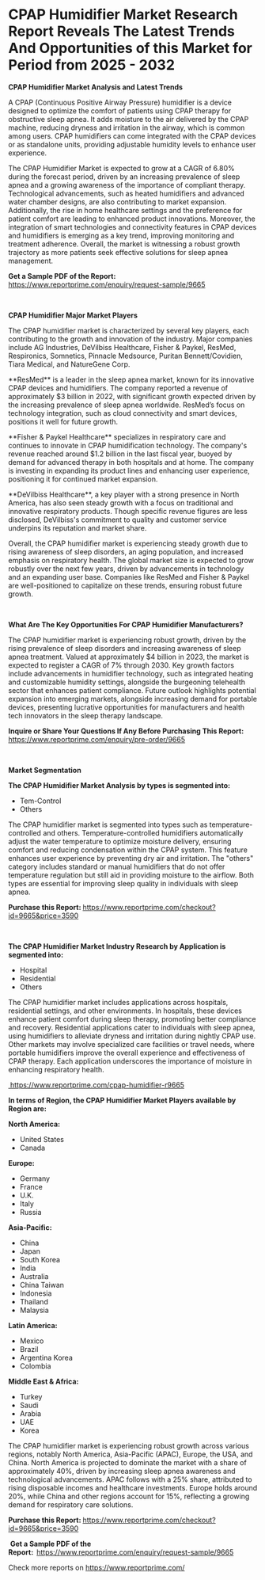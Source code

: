 <p><h1>CPAP Humidifier Market Research Report Reveals The Latest Trends And Opportunities of this Market for Period from 2025 - 2032</h1></p><p><strong>CPAP Humidifier Market Analysis and Latest Trends</strong></p>
<p><p>A CPAP (Continuous Positive Airway Pressure) humidifier is a device designed to optimize the comfort of patients using CPAP therapy for obstructive sleep apnea. It adds moisture to the air delivered by the CPAP machine, reducing dryness and irritation in the airway, which is common among users. CPAP humidifiers can come integrated with the CPAP devices or as standalone units, providing adjustable humidity levels to enhance user experience.</p><p>The CPAP Humidifier Market is expected to grow at a CAGR of 6.80% during the forecast period, driven by an increasing prevalence of sleep apnea and a growing awareness of the importance of compliant therapy. Technological advancements, such as heated humidifiers and advanced water chamber designs, are also contributing to market expansion. Additionally, the rise in home healthcare settings and the preference for patient comfort are leading to enhanced product innovations. Moreover, the integration of smart technologies and connectivity features in CPAP devices and humidifiers is emerging as a key trend, improving monitoring and treatment adherence. Overall, the market is witnessing a robust growth trajectory as more patients seek effective solutions for sleep apnea management.</p></p>
<p><strong>Get a Sample PDF of the Report:&nbsp;</strong> <a href="https://www.reportprime.com/enquiry/request-sample/9665?utm_campaign=2233&utm_medium=2&utm_source=Github&utm_content=ia&utm_term=20032025&utm_id=cpap-humidifier">https://www.reportprime.com/enquiry/request-sample/9665</a></p>
<p>&nbsp;</p>
<p><strong>CPAP Humidifier Major Market Players</strong></p>
<p><p>The CPAP humidifier market is characterized by several key players, each contributing to the growth and innovation of the industry. Major companies include AG Industries, DeVilbiss Healthcare, Fisher & Paykel, ResMed, Respironics, Somnetics, Pinnacle Medsource, Puritan Bennett/Covidien, Tiara Medical, and NatureGene Corp.</p><p>**ResMed** is a leader in the sleep apnea market, known for its innovative CPAP devices and humidifiers. The company reported a revenue of approximately $3 billion in 2022, with significant growth expected driven by the increasing prevalence of sleep apnea worldwide. ResMed’s focus on technology integration, such as cloud connectivity and smart devices, positions it well for future growth.</p><p>**Fisher & Paykel Healthcare** specializes in respiratory care and continues to innovate in CPAP humidification technology. The company's revenue reached around $1.2 billion in the last fiscal year, buoyed by demand for advanced therapy in both hospitals and at home. The company is investing in expanding its product lines and enhancing user experience, positioning it for continued market expansion.</p><p>**DeVilbiss Healthcare**, a key player with a strong presence in North America, has also seen steady growth with a focus on traditional and innovative respiratory products. Though specific revenue figures are less disclosed, DeVilbiss's commitment to quality and customer service underpins its reputation and market share.</p><p>Overall, the CPAP humidifier market is experiencing steady growth due to rising awareness of sleep disorders, an aging population, and increased emphasis on respiratory health. The global market size is expected to grow robustly over the next few years, driven by advancements in technology and an expanding user base. Companies like ResMed and Fisher & Paykel are well-positioned to capitalize on these trends, ensuring robust future growth.</p></p>
<p>&nbsp;</p>
<p><strong>What Are The Key Opportunities For CPAP Humidifier Manufacturers?</strong></p>
<p><p>The CPAP humidifier market is experiencing robust growth, driven by the rising prevalence of sleep disorders and increasing awareness of sleep apnea treatment. Valued at approximately $4 billion in 2023, the market is expected to register a CAGR of 7% through 2030. Key growth factors include advancements in humidifier technology, such as integrated heating and customizable humidity settings, alongside the burgeoning telehealth sector that enhances patient compliance. Future outlook highlights potential expansion into emerging markets, alongside increasing demand for portable devices, presenting lucrative opportunities for manufacturers and health tech innovators in the sleep therapy landscape.</p></p>
<p><strong>Inquire or Share Your Questions If Any Before Purchasing This Report:</strong> <a href="https://www.reportprime.com/enquiry/pre-order/9665?utm_campaign=2233&utm_medium=2&utm_source=Github&utm_content=ia&utm_term=20032025&utm_id=cpap-humidifier">https://www.reportprime.com/enquiry/pre-order/9665</a></p>
<p>&nbsp;</p>
<p><strong>Market Segmentation</strong></p>
<p><strong>The CPAP Humidifier Market Analysis by types is segmented into:</strong></p>
<p><ul><li>Tem-Control</li><li>Others</li></ul></p>
<p><p>The CPAP humidifier market is segmented into types such as temperature-controlled and others. Temperature-controlled humidifiers automatically adjust the water temperature to optimize moisture delivery, ensuring comfort and reducing condensation within the CPAP system. This feature enhances user experience by preventing dry air and irritation. The "others" category includes standard or manual humidifiers that do not offer temperature regulation but still aid in providing moisture to the airflow. Both types are essential for improving sleep quality in individuals with sleep apnea.</p></p>
<p><strong>Purchase this Report:&nbsp;</strong><a href="https://www.reportprime.com/checkout?id=9665&price=3590&utm_campaign=2233&utm_medium=2&utm_source=Github&utm_content=ia&utm_term=20032025&utm_id=cpap-humidifier">https://www.reportprime.com/checkout?id=9665&price=3590</a></p>
<p>&nbsp;</p>
<p><strong>The CPAP Humidifier Market Industry Research by Application is segmented into:</strong></p>
<p><ul><li>Hospital</li><li>Residential</li><li>Others</li></ul></p>
<p><p>The CPAP humidifier market includes applications across hospitals, residential settings, and other environments. In hospitals, these devices enhance patient comfort during sleep therapy, promoting better compliance and recovery. Residential applications cater to individuals with sleep apnea, using humidifiers to alleviate dryness and irritation during nightly CPAP use. Other markets may involve specialized care facilities or travel needs, where portable humidifiers improve the overall experience and effectiveness of CPAP therapy. Each application underscores the importance of moisture in enhancing respiratory health.</p></p>
<p><a href="https://www.reportprime.com/cpap-humidifier-r9665?utm_campaign=2233&utm_medium=2&utm_source=Github&utm_content=ia&utm_term=20032025&utm_id=cpap-humidifier">&nbsp;https://www.reportprime.com/cpap-humidifier-r9665</a></p>
<p><strong>In terms of Region, the CPAP Humidifier Market Players available by Region are:</strong></p>
<p>
    <p> <strong> North America: </strong>
        <ul>
            <li>United States</li>
            <li>Canada</li>
        </ul>
        </p> 
    <p> <strong> Europe: </strong>
        <ul>
            <li>Germany</li>
            <li>France</li>
            <li>U.K.</li>
            <li>Italy</li>
            <li>Russia</li>
        </ul>
        </p> 
    <p> <strong> Asia-Pacific: </strong>
        <ul>
            <li>China</li>
            <li>Japan</li>
            <li>South Korea</li>
            <li>India</li>
            <li>Australia</li>
            <li>China Taiwan</li>
            <li>Indonesia</li>
            <li>Thailand</li>
            <li>Malaysia</li>
        </ul>
        </p> 
    <p> <strong> Latin America: </strong>
        <ul>
            <li>Mexico</li>
            <li>Brazil</li>
            <li>Argentina Korea</li>
            <li>Colombia</li>
        </ul>
        </p> 
    <p> <strong> Middle East & Africa: </strong>
        <ul>
            <li>Turkey</li>
            <li>Saudi</li>
            <li>Arabia</li>
            <li>UAE</li>
            <li>Korea</li>
        </ul>
    </p>
    </p>
<p><p>The CPAP humidifier market is experiencing robust growth across various regions, notably North America, Asia-Pacific (APAC), Europe, the USA, and China. North America is projected to dominate the market with a share of approximately 40%, driven by increasing sleep apnea awareness and technological advancements. APAC follows with a 25% share, attributed to rising disposable incomes and healthcare investments. Europe holds around 20%, while China and other regions account for 15%, reflecting a growing demand for respiratory care solutions.</p></p>
<p><strong>Purchase this Report: </strong><a href="https://www.reportprime.com/checkout?id=9665&price=3590&utm_campaign=2233&utm_medium=2&utm_source=Github&utm_content=ia&utm_term=20032025&utm_id=cpap-humidifier">https://www.reportprime.com/checkout?id=9665&price=3590</a></p>
<p>&nbsp;<strong>Get a Sample PDF of the Report:&nbsp;&nbsp;</strong><a href="https://www.reportprime.com/enquiry/request-sample/9665?utm_campaign=2233&utm_medium=2&utm_source=Github&utm_content=ia&utm_term=20032025&utm_id=cpap-humidifier">https://www.reportprime.com/enquiry/request-sample/9665</a></p>
<p><strong></strong></p>
<p>Check more reports on <a href="https://www.reportprime.com/?utm_campaign=2233&utm_medium=2&utm_source=Github&utm_content=ia&utm_term=20032025&utm_id=cpap-humidifier">https://www.reportprime.com/</a></p>